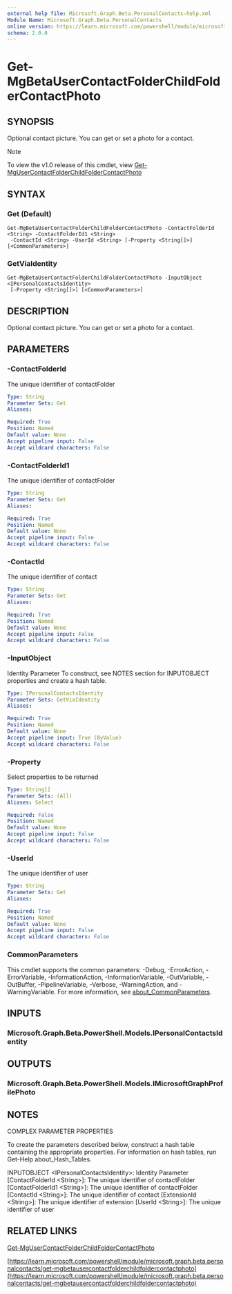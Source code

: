 ```yaml
---
external help file: Microsoft.Graph.Beta.PersonalContacts-help.xml
Module Name: Microsoft.Graph.Beta.PersonalContacts
online version: https://learn.microsoft.com/powershell/module/microsoft.graph.beta.personalcontacts/get-mgbetausercontactfolderchildfoldercontactphoto
schema: 2.0.0
---
```


# Get-MgBetaUserContactFolderChildFolderContactPhoto

## SYNOPSIS
Optional contact picture.
You can get or set a photo for a contact.

> [!NOTE]
> To view the v1.0 release of this cmdlet, view [Get-MgUserContactFolderChildFolderContactPhoto](/powershell/module/Microsoft.Graph.PersonalContacts/Get-MgUserContactFolderChildFolderContactPhoto?view=graph-powershell-1.0)

## SYNTAX

### Get (Default)
```
Get-MgBetaUserContactFolderChildFolderContactPhoto -ContactFolderId <String> -ContactFolderId1 <String>
 -ContactId <String> -UserId <String> [-Property <String[]>] [<CommonParameters>]
```

### GetViaIdentity
```
Get-MgBetaUserContactFolderChildFolderContactPhoto -InputObject <IPersonalContactsIdentity>
 [-Property <String[]>] [<CommonParameters>]
```

## DESCRIPTION
Optional contact picture.
You can get or set a photo for a contact.

## PARAMETERS

### -ContactFolderId
The unique identifier of contactFolder

```yaml
Type: String
Parameter Sets: Get
Aliases:

Required: True
Position: Named
Default value: None
Accept pipeline input: False
Accept wildcard characters: False
```

### -ContactFolderId1
The unique identifier of contactFolder

```yaml
Type: String
Parameter Sets: Get
Aliases:

Required: True
Position: Named
Default value: None
Accept pipeline input: False
Accept wildcard characters: False
```

### -ContactId
The unique identifier of contact

```yaml
Type: String
Parameter Sets: Get
Aliases:

Required: True
Position: Named
Default value: None
Accept pipeline input: False
Accept wildcard characters: False
```

### -InputObject
Identity Parameter
To construct, see NOTES section for INPUTOBJECT properties and create a hash table.

```yaml
Type: IPersonalContactsIdentity
Parameter Sets: GetViaIdentity
Aliases:

Required: True
Position: Named
Default value: None
Accept pipeline input: True (ByValue)
Accept wildcard characters: False
```

### -Property
Select properties to be returned

```yaml
Type: String[]
Parameter Sets: (All)
Aliases: Select

Required: False
Position: Named
Default value: None
Accept pipeline input: False
Accept wildcard characters: False
```

### -UserId
The unique identifier of user

```yaml
Type: String
Parameter Sets: Get
Aliases:

Required: True
Position: Named
Default value: None
Accept pipeline input: False
Accept wildcard characters: False
```

### CommonParameters
This cmdlet supports the common parameters: -Debug, -ErrorAction, -ErrorVariable, -InformationAction, -InformationVariable, -OutVariable, -OutBuffer, -PipelineVariable, -Verbose, -WarningAction, and -WarningVariable. For more information, see [about_CommonParameters](http://go.microsoft.com/fwlink/?LinkID=113216).

## INPUTS

### Microsoft.Graph.Beta.PowerShell.Models.IPersonalContactsIdentity
## OUTPUTS

### Microsoft.Graph.Beta.PowerShell.Models.IMicrosoftGraphProfilePhoto
## NOTES
COMPLEX PARAMETER PROPERTIES

To create the parameters described below, construct a hash table containing the appropriate properties.
For information on hash tables, run Get-Help about_Hash_Tables.

INPUTOBJECT \<IPersonalContactsIdentity\>: Identity Parameter
  \[ContactFolderId \<String\>\]: The unique identifier of contactFolder
  \[ContactFolderId1 \<String\>\]: The unique identifier of contactFolder
  \[ContactId \<String\>\]: The unique identifier of contact
  \[ExtensionId \<String\>\]: The unique identifier of extension
  \[UserId \<String\>\]: The unique identifier of user

## RELATED LINKS
[Get-MgUserContactFolderChildFolderContactPhoto](/powershell/module/Microsoft.Graph.PersonalContacts/Get-MgUserContactFolderChildFolderContactPhoto?view=graph-powershell-1.0)

[https://learn.microsoft.com/powershell/module/microsoft.graph.beta.personalcontacts/get-mgbetausercontactfolderchildfoldercontactphoto](https://learn.microsoft.com/powershell/module/microsoft.graph.beta.personalcontacts/get-mgbetausercontactfolderchildfoldercontactphoto)



